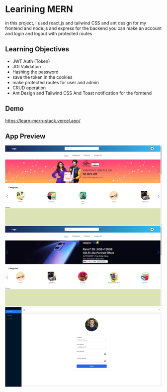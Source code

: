 # Learining MERN 

in this project, I used react.js and tailwind CSS and ant design for my frontend and node.js and express for the backend you can make an account and login and logout with protected routes

## Learning Objectives

 - JWT Auth (Token)
 - JOI Validation
 - Hashing the password
 - save the token in the cookies
 - make protected routes for user and admin
 - CRUD operation
 - Ant Design and Tailwind CSS And Toast notification for the forntend

## Demo

https://learn-mern-stack.vercel.app/

## App Preview

![](images/mern1.png)
![](images/mern2.png)
![](images/mern3.png)
